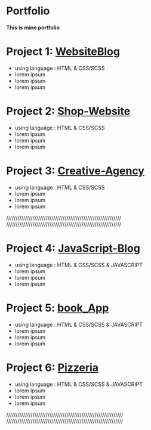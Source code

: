 # Portfolio
**This is mine portfolio**


# Project 1:  [WebsiteBlog](https://github.com/Wiktor-prog/WebsiteBlog) 

* using language :  HTML & CSS/SCSS
* lorem ipsum
* lorem ipsum
* lorem ipsum


# Project 2: [Shop-Website](https://github.com/Wiktor-prog/Shop-Website)

* using language :  HTML & CSS/SCSS
* lorem ipsum 
* lorem ipsum
* lorem ipsum


# Project 3: [Creative-Agency](https://github.com/Wiktor-prog/Creative-Agency)

* using language :  HTML & CSS/SCSS
* lorem ipsum
* lorem ipsum
* lorem ipsum


/////////////////////////////////////////////////////////////
/////////////////////////////////////////////////////////////


# Project 4:  [JavaScript-Blog](https://github.com/Wiktor-prog/JavaScript-Blog) 

* using language :  HTML & CSS/SCSS & JAVASCRIPT
* lorem ipsum
* lorem ipsum
* lorem ipsum


# Project 5: [book_App](https://github.com/Wiktor-prog/book_App)

* using language :  HTML & CSS/SCSS & JAVASCRIPT
* lorem ipsum 
* lorem ipsum
* lorem ipsum


# Project 6: [Pizzeria](https://github.com/Wiktor-prog/Pizzeria)

* using language :  HTML & CSS/SCSS & JAVASCRIPT
* lorem ipsum
* lorem ipsum
* lorem ipsum


//////////////////////////////////////////////////////////////
//////////////////////////////////////////////////////////////




